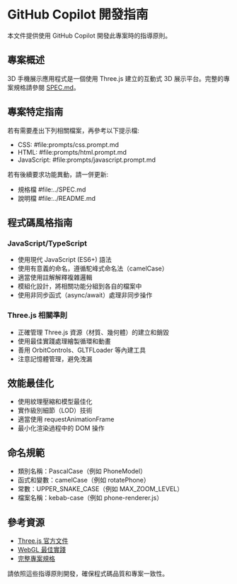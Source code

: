 # GitHub Copilot 開發指南

本文件提供使用 GitHub Copilot 開發此專案時的指導原則。

## 專案概述

3D 手機展示應用程式是一個使用 Three.js 建立的互動式 3D 展示平台。完整的專案規格請參閱 [SPEC.md](../SPEC.md)。

## 專案特定指南

若有需要產出下列相關檔案，再參考以下提示檔:

- CSS: #file:prompts/css.prompt.md
- HTML: #file:prompts/html.prompt.md
- JavaScript: #file:prompts/javascript.prompt.md

若有後續要求功能異動，請一併更新:

- 規格檔 #file:../SPEC.md
- 說明檔 #file:../README.md

## 程式碼風格指南

### JavaScript/TypeScript

- 使用現代 JavaScript (ES6+) 語法
- 使用有意義的命名，遵循駝峰式命名法（camelCase）
- 適當使用註解解釋複雜邏輯
- 模組化設計，將相關功能分組到各自的檔案中
- 使用非同步函式（async/await）處理非同步操作

### Three.js 相關準則

- 正確管理 Three.js 資源（材質、幾何體）的建立和銷毀
- 使用最佳實踐處理繪製循環和動畫
- 善用 OrbitControls、GLTFLoader 等內建工具
- 注意記憶體管理，避免洩漏

## 效能最佳化

- 使用紋理壓縮和模型最佳化
- 實作級別細節（LOD）技術
- 適當使用 requestAnimationFrame
- 最小化渲染過程中的 DOM 操作

## 命名規範

- 類別名稱：PascalCase（例如 PhoneModel）
- 函式和變數：camelCase（例如 rotatePhone）
- 常數：UPPER_SNAKE_CASE（例如 MAX_ZOOM_LEVEL）
- 檔案名稱：kebab-case（例如 phone-renderer.js）

## 參考資源

- [Three.js 官方文件](https://threejs.org/docs/)
- [WebGL 最佳實踐](https://developer.mozilla.org/en-US/docs/Web/API/WebGL_API/WebGL_best_practices)
- [完整專案規格](../SPEC.md)

請依照這些指導原則開發，確保程式碼品質和專案一致性。
